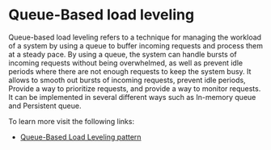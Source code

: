 # Queue-Based load leveling

Queue-based load leveling refers to a technique for managing the workload of a system by using a queue to buffer incoming requests and process them at a steady pace. By using a queue, the system can handle bursts of incoming requests without being overwhelmed, as well as prevent idle periods where there are not enough requests to keep the system busy. It allows to smooth out bursts of incoming requests, prevent idle periods, Provide a way to prioritize requests, and provide a way to monitor requests. It can be implemented in several different ways such as In-memory queue and Persistent queue.

To learn more visit the following links:

- [Queue-Based Load Leveling pattern](https://learn.microsoft.com/en-us/azure/architecture/patterns/queue-based-load-leveling)